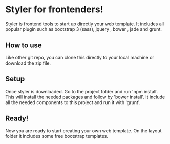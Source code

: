 # Styler for frontenders!

Styler is frontend tools to start up directly your web template. 
It includes all popular plugin such as bootstrap 3 (sass), jquery , bower , jade and grunt.

## How to use

Like other git repo, you can clone this directly to your local machine or download the zip file.

## Setup

 Once styler is downloaded. Go to the project folder and run 'npm install'. This will install the needed packages and follow by 'bower install'. It include all the needed components to this project and run it with 'grunt'.

## Ready!

Now you are ready to start creating your own web template. On the layout folder it includes some free bootstrap templates.

